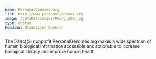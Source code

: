 ```yaml
---
name: PersonalGenomes.org
link: http://www.personalgenomes.org
image: /get2014/images/PGorg_250.jpg
type: custom
heading: Organizing Sponsor
---
```


The 501(c)(3) nonprofit PersonalGenomes.org makes a wide spectrum of human biological information accessible and actionable to increase biological literacy and improve human health.
